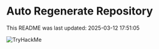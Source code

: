 # Auto Regenerate Repository

This README was last updated: 2025-03-12 17:51:05

 ![TryHackMe](https://tryhackme.com/badge/533634)
